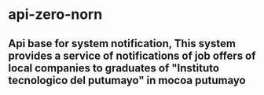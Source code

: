 # api-zero-norn

## Api base for system notification, This system provides a service of notifications of job offers of local companies to graduates of "Instituto tecnologico del putumayo" in mocoa putumayo 
